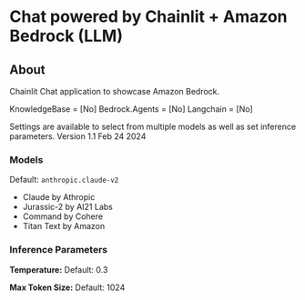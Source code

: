 # Chat powered by Chainlit + Amazon Bedrock (LLM)

## About
Chainlit Chat application to showcase Amazon Bedrock.

KnowledgeBase = [No]
Bedrock.Agents = [No]
Langchain = [No]

Settings are available to select from multiple models as well as set inference parameters.
Version 1.1 Feb 24 2024

### Models
Default: `anthropic.claude-v2`

* Claude by Athropic
* Jurassic-2 by AI21 Labs
* Command by Cohere
* Titan Text by Amazon

### Inference Parameters
**Temperature:** Default: 0.3  

**Max Token Size:** Default: 1024  

